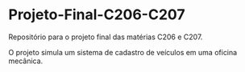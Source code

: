 # Projeto-Final-C206-C207
Repositório para o projeto final das matérias C206 e C207.

O projeto simula um sistema de cadastro de veículos em uma oficina mecânica.

